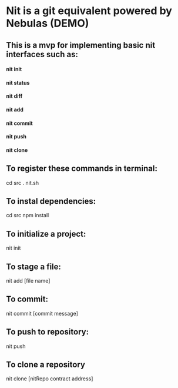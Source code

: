 # Nit is a git equivalent powered by Nebulas  (DEMO)

## This is a mvp for implementing basic nit interfaces such as:

#### nit init
#### nit status
#### nit diff
#### nit add
#### nit commit
#### nit push
#### nit clone


## To register these commands in terminal:
cd src
. nit.sh

## To instal dependencies:
cd src
npm install

## To initialize a project:
nit init

## To stage a file:
nit add [file name]

## To commit:
nit commit [commit message]

## To push to repository:
nit push

## To clone a repository
nit clone [nitRepo contract address]